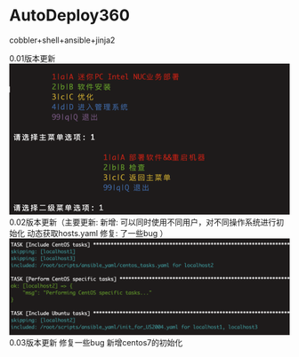 # AutoDeploy360

cobbler+shell+ansible+jinja2

0.01版本更新
![Alt text](./images/WechatIMG3576.png)
0.02版本更新（主要更新:
新增:
可以同时使用不同用户，对不同操作系统进行初始化
动态获取hosts.yaml
修复:
了一些bug
）
![Alt text](./images/WechatIMG3578.png)
0.03版本更新
修复一些bug
新增centos7的初始化